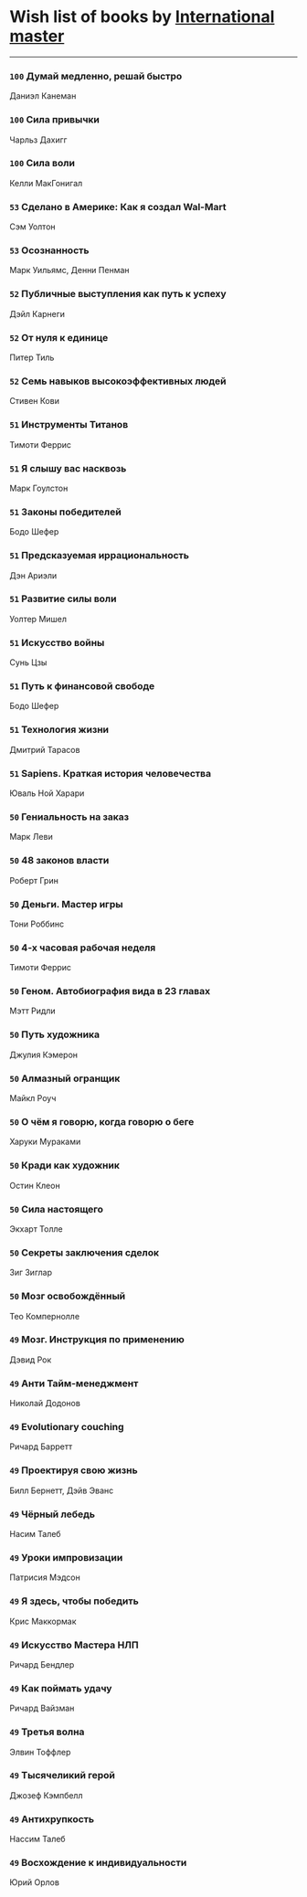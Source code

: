 # Wish list of books by [International master](http://vk.com/id74140988)
---

### `100` Думай медленно, решай быстро
Даниэл Канеман

### `100` Сила привычки
Чарльз Дахигг

### `100` Сила воли
Келли МакГонигал

### `53` Сделано в Америке: Как я создал Wal-Mart
Сэм Уолтон

### `53` Осознанность
Марк Уильямс, Денни Пенман

### `52` Публичные выступления как путь к успеху
Дэйл Карнеги

### `52` От нуля к единице
Питер Тиль

### `52` Семь навыков высокоэффективных людей
Стивен Кови

### `51` Инструменты Титанов
Тимоти Феррис

### `51` Я слышу вас насквозь
Марк Гоулстон

### `51` Законы победителей
Бодо Шефер

### `51` Предсказуемая иррациональность
Дэн Ариэли

### `51` Развитие силы воли
Уолтер Мишел

### `51` Искусство войны
Сунь Цзы

### `51` Путь к финансовой свободе
Бодо Шефер

### `51` Технология жизни
Дмитрий Тарасов

### `51` Sapiens. Краткая история человечества
Юваль Ной Харари

### `50` Гениальность на заказ
Марк Леви

### `50` 48 законов власти
Роберт Грин

### `50` Деньги. Мастер игры
Тони Роббинс

### `50` 4-х часовая рабочая неделя
Тимоти Феррис

### `50` Геном. Автобиография вида в 23 главах
Мэтт Ридли

### `50` Путь художника
Джулия Кэмерон

### `50` Алмазный огранщик
Майкл Роуч

### `50` О чём я говорю, когда говорю о беге
Харуки Мураками

### `50` Кради как художник
Остин Клеон

### `50` Сила настоящего
Экхарт Толле

### `50` Секреты заключения сделок
Зиг Зиглар

### `50` Мозг освобождённый
Тео Компернолле

### `49` Мозг. Инструкция по применению
Дэвид Рок

### `49` Анти Тайм-менеджмент
Николай Додонов

### `49` Evolutionary couching
Ричард Барретт

### `49` Проектируя свою жизнь
Билл Бернетт, Дэйв Эванс

### `49` Чёрный лебедь
Насим Талеб

### `49` Уроки импровизации
Патрисия Мэдсон

### `49` Я здесь, чтобы победить
Крис Маккормак

### `49` Искусство Мастера НЛП
Ричард Бендлер

### `49` Как поймать удачу
Ричард Вайзман

### `49` Третья волна
Элвин Тоффлер

### `49` Тысячеликий герой
Джозеф Кэмпбелл

### `49` Антихрупкость
Нассим Талеб

### `49` Восхождение к индивидуальности
Юрий Орлов

